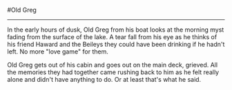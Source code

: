 #Old Greg
***
In the early hours of dusk, Old Greg from his boat looks at the morning myst fading from the surface of the lake.
A tear fall from his eye as he thinks of his friend Haward and the Beileys they could have been drinking if he hadn't left. No more "love game" for them.

Old Greg gets out of his cabin and goes out on the main deck, grieved. All the memories they had together came rushing back to him as he felt really alone and didn't have anything to do. Or at least that's what he said.
